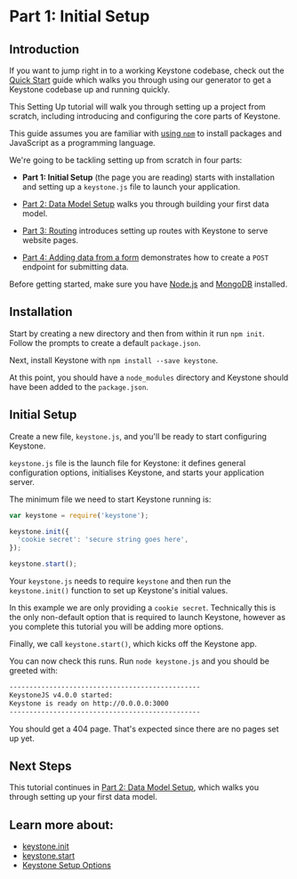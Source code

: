 # Part 1: Initial Setup

## Introduction

If you want to jump right in to a working Keystone codebase, check out the [Quick Start](/getting-started/yo-generator) guide which walks you through using our generator to get a Keystone codebase up and running quickly.

This Setting Up tutorial will walk you through setting up a project from scratch, including introducing and configuring the core parts of Keystone.

This guide assumes you are familiar with [using `npm`](https://docs.npmjs.com/getting-started/what-is-npm) to install packages and JavaScript as a programming language.

We're going to be tackling setting up from scratch in four parts:

 - **Part 1: Initial Setup** (the page you are reading) starts with installation and setting up a `keystone.js` file to launch your application.

 - [Part 2: Data Model Setup](/getting-started/setting-up/part-2) walks you through building your first data model.

 - [Part 3: Routing](/getting-started/setting-up/part-3) introduces setting up routes with Keystone to serve website pages.

 - [Part 4: Adding data from a form](/getting-started/setting-up/part-4) demonstrates how to create a `POST` endpoint for submitting data.

Before getting started, make sure you have [Node.js](nodejs.org) and [MongoDB](https://www.mongodb.com/download-center?jmp=nav#community) installed.

## Installation

Start by creating a new directory and then from within it run `npm init`. Follow the prompts to create a default `package.json`.

Next, install Keystone with `npm install --save keystone`.

At this point, you should have a `node_modules` directory and Keystone should have been added to the `package.json`.

##  Initial Setup

Create a new file, `keystone.js`, and you'll be ready to start configuring Keystone.

`keystone.js` file is the launch file for Keystone: it defines general configuration options, initialises Keystone, and starts your application server.

The minimum file we need to start Keystone running is:

```javascript
var keystone = require('keystone');

keystone.init({
  'cookie secret': 'secure string goes here',
});

keystone.start();
```

Your `keystone.js` needs to require `keystone` and then run the `keystone.init()` function to set up Keystone's initial values.

In this example we are only providing a `cookie secret`. Technically this is the only non-default option that is required to launch Keystone, however as you complete this tutorial you will be adding more options.

Finally, we call `keystone.start()`, which kicks off the Keystone app.

You can now check this runs. Run `node keystone.js` and you should be greeted with:

```sh
------------------------------------------------
KeystoneJS v4.0.0 started:
Keystone is ready on http://0.0.0.0:3000
------------------------------------------------
```

You should get a 404 page. That's expected since there are no pages set up yet.

## Next Steps

This tutorial continues in [Part 2: Data Model Setup](/getting-started/setting-up/part-2), which walks you through setting up your first data model.


## Learn more about:

- [keystone.init](/api/methods/init)
- [keystone.start](/api/methods/start)
- [Keystone Setup Options](/documentation/configuration)
